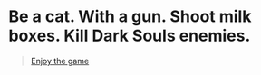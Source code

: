 # Be a cat. With a gun. Shoot milk boxes. Kill Dark Souls enemies.

>  [Enjoy the game](https://yxpfr.itch.io/gatitosouls)
